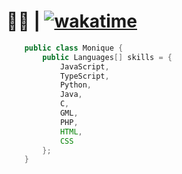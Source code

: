 # 🏳️‍🌈 | [![wakatime](https://wakatime.com/badge/user/60c305b3-64b2-4942-936e-99f38b7fe0be.svg)](https://wakatime.com/@60c305b3-64b2-4942-936e-99f38b7fe0be)
```java
    public class Monique {
        public Languages[] skills = {
            JavaScript,
            TypeScript,
            Python,
            Java,
            C,
            GML,
            PHP,
            HTML,
            CSS
        };
    }
```
